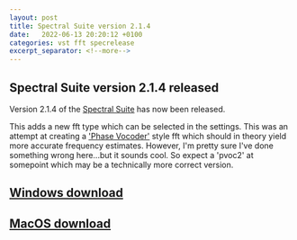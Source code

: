 ```yaml
---
layout: post
title: Spectral Suite version 2.1.4
date:   2022-06-13 20:20:12 +0100
categories: vst fft specrelease
excerpt_separator: <!--more-->
---
```


<section>
<h1>Spectral Suite version 2.1.4 released</h1>
<p>Version 2.1.4 of the <a href="/spectralsuite">Spectral Suite</a> has now been released.</p>
<p>This adds a new fft type which can be selected in the settings. This was an attempt at creating a <a href="https://sethares.engr.wisc.edu/vocoders/phasevocoder.html">'Phase Vocoder'</a> style fft which should in theory yield more accurate frequency estimates. However, I'm pretty sure I've done something wrong here...but it sounds cool. So expect a 'pvoc2' at somepoint which may be a technically more correct version.</p> 
<!--more-->

<a href="https://github.com/andrewreeman/SpectralSuite/releases/tag/2.1.4-Windows"><h2>Windows download</h2></a>
<a href="https://github.com/andrewreeman/SpectralSuite/releases/tag/2.1.4-OSX"><h2>MacOS download</h2></a>

</section>
